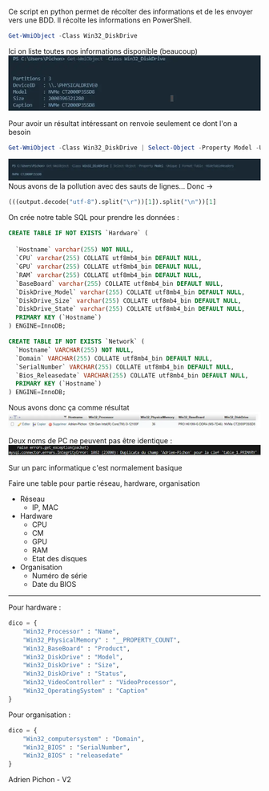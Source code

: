 Ce script en python permet de récolter des informations et de les envoyer vers une BDD. Il récolte les informations en PowerShell.

```powershell
Get-WmiObject -Class Win32_DiskDrive
```
Ici on liste toutes nos informations disponible (beaucoup)
![](https://raw.githubusercontent.com/pitch2/Agent.py/base/Source/PsAgent-20240702221335274.webp)

Pour avoir un résultat intéressant on renvoie seulement ce dont l'on a besoin
```powershell
Get-WmiObject -Class Win32_DiskDrive | Select-Object -Property Model -Unique | Format-Table -HideTableHeaders
```
![](https://raw.githubusercontent.com/pitch2/Agent.py/base/Source/PsAgent-20240702221413698.webp)
Nous avons de la pollution avec des sauts de lignes... Donc ->
```python
(((output.decode("utf-8").split("\r"))[1]).split("\n"))[1]
```


On crée notre table SQL pour prendre les données : 
```sql
CREATE TABLE IF NOT EXISTS `Hardware` (

  `Hostname` varchar(255) NOT NULL,
  `CPU` varchar(255) COLLATE utf8mb4_bin DEFAULT NULL,
  `GPU` varchar(255) COLLATE utf8mb4_bin DEFAULT NULL,
  `RAM` varchar(255) COLLATE utf8mb4_bin DEFAULT NULL,
  `BaseBoard` varchar(255) COLLATE utf8mb4_bin DEFAULT NULL,
  `DiskDrive_Model` varchar(255) COLLATE utf8mb4_bin DEFAULT NULL,
  `DiskDrive_Size` varchar(255) COLLATE utf8mb4_bin DEFAULT NULL,
  `DiskDrive_State` varchar(255) COLLATE utf8mb4_bin DEFAULT NULL,
  PRIMARY KEY (`Hostname`)
) ENGINE=InnoDB;
```

```sql
CREATE TABLE IF NOT EXISTS `Network` (
  `Hostname` VARCHAR(255) NOT NULL,
  `Domain` VARCHAR(255) COLLATE utf8mb4_bin DEFAULT NULL,
  `SerialNumber` VARCHAR(255) COLLATE utf8mb4_bin DEFAULT NULL,
  `Bios_Releasedate` VARCHAR(255) COLLATE utf8mb4_bin DEFAULT NULL,
  PRIMARY KEY (`Hostname`)
) ENGINE=InnoDB;

```
Nous avons donc ça comme résultat
![](https://raw.githubusercontent.com/pitch2/Agent.py/base/Source/PsAgent-20240702224846587.webp)

Deux noms de PC ne peuvent pas être identique : 
![](https://raw.githubusercontent.com/pitch2/Agent.py/base/Source/PsAgent-20240702224955420.webp)

Sur un parc informatique c'est normalement basique



Faire une table pour partie réseau, hardware, organisation
- Réseau 
	- IP, MAC
- Hardware
	- CPU 
	- CM 
	- GPU 
	- RAM 
	- Etat des disques 
- Organisation
	- Numéro de série
	- Date du BIOS


---

Pour hardware : 
```python
dico = {
	"Win32_Processor" : "Name",
	"Win32_PhysicalMemory" : "__PROPERTY_COUNT",
	"Win32_BaseBoard" : "Product",
	"Win32_DiskDrive" : "Model",
	"Win32_DiskDrive" : "Size",
	"Win32_DiskDrive" : "Status",
	"Win32_VideoController" : "VideoProcessor",
	"Win32_OperatingSystem" : "Caption"
}
```

Pour organisation : 
```python
dico = {
	"Win32_computersystem" : "Domain",
	"Win32_BIOS" : "SerialNumber",
	"Win32_BIOS" : "releasedate"
}
```


Adrien Pichon - V2
